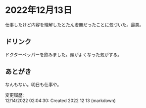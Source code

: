 # 2022年12月13日

仕事したけど内容を理解したとたん虚無だったことに気づいた。最悪。

## ドリンク

ドクターペッパーを飲みました。頭がよくなった気がする。

## あとがき

なんもない。明日も仕事や。

変更履歴:  
12/14/2022 02:04:30: Created 2022 12 13 (markdown)  
